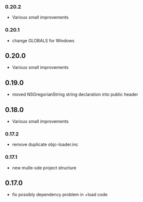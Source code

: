 ### 0.20.2

* Various small improvements

### 0.20.1

* change GLOBALS for Windows

## 0.20.0

* Various small improvements


## 0.19.0

* moved NSGregorianString string declaration into public header


## 0.18.0

* Various small improvements


### 0.17.2

* remove duplicate objc-loader.inc

### 0.17.1

* new mulle-sde project structure

## 0.17.0

* fix possibly dependency problem in +load code
